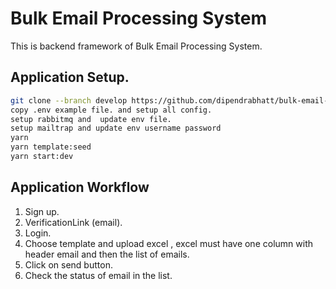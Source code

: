 # Bulk Email Processing System

This is backend framework of Bulk Email Processing System.

## Application Setup.

```bash
git clone --branch develop https://github.com/dipendrabhatt/bulk-email-processor-system-backend
copy .env example file. and setup all config.
setup rabbitmq and  update env file.
setup mailtrap and update env username password
yarn 
yarn template:seed
yarn start:dev
```

## Application Workflow

1. Sign up.
2. VerificationLink (email).
3. Login.
4. Choose template and upload excel , excel must have one column with  header email and then the list of emails.
5. Click on send button.
6. Check the status of email in the list.




